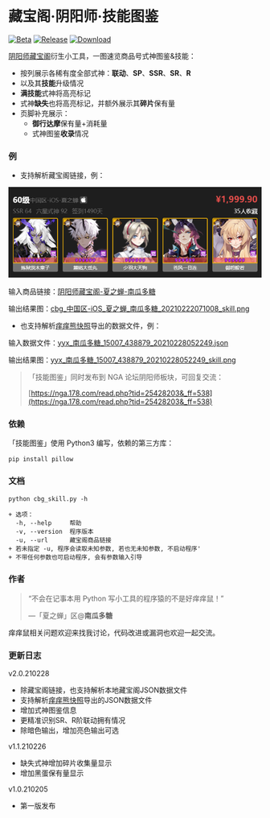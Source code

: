 # 藏宝阁·阴阳师·技能图鉴

[![Beta](https://img.shields.io/badge/Beta-2.0-brightgreen.svg?style=flat-square)](https://github.com/nguaduot/yys-cbg-skill)
[![Release](https://img.shields.io/badge/Release-1.1-brightgreen.svg?style=flat-square)](https://github.com/nguaduot/yys-cbg-skill/releases)
[![Download](https://img.shields.io/badge/Download-EXE-brightgreen.svg?style=flat-square)](dist/%E6%8A%80%E8%83%BD%E5%9B%BE%E9%89%B41.1.exe)

[阴阳师藏宝阁](https://yys.cbg.163.com/)衍生小工具，一图速览商品号式神图鉴&技能：

+ 按列展示各稀有度全部式神：**联动**、**SP**、**SSR**、**SR**、**R**
+ 以及其**技能**升级情况
+ **满技能**式神将高亮标记
+ 式神**缺失**也将高亮标记，并额外展示其**碎片**保有量
+ 页脚补充展示：
  + **御行达摩**保有量+消耗量
  + 式神图鉴**收录**情况

### 例

+ 支持解析藏宝阁链接，例：

![cbg_中国区-iOS_夏之蝉_南瓜多糖_20210201095612_screenshot](sample/cbg_中国区-iOS_夏之蝉_南瓜多糖_20210201095612_screenshot.png)

输入商品链接：[阴阳师藏宝阁-夏之蝉-南瓜多糖](https://yys.cbg.163.com/cgi/mweb/equip/21/202102020901616-21-3S6GQUUH2DOUM)

输出结果图：[cbg_中国区-iOS_夏之蝉_南瓜多糖_20210222071008_skill.png](sample/cbg_中国区-iOS_夏之蝉_南瓜多糖_20210222071008_skill.png)

+ 也支持解析[痒痒熊快照](https://github.com/OnmyojiX/yyx)导出的数据文件，例：

输入数据文件：[yyx_南瓜多糖_15007_438879_20210228052249.json](sample/yyx_南瓜多糖_15007_438879_20210228052249.json)

输出结果图：[yyx_南瓜多糖_15007_438879_20210228052249_skill.png](sample/yyx_南瓜多糖_15007_438879_20210228052249_skill.png)

> 「技能图鉴」同时发布到 NGA 论坛阴阳师板块，可回复交流：
> 
> [https://nga.178.com/read.php?tid=25428203&_ff=538](https://nga.178.com/read.php?tid=25428203&_ff=538)

### 依赖

「技能图鉴」使用 Python3 编写，依赖的第三方库：

```
pip install pillow
```

### 文档

```
python cbg_skill.py -h
```

```
+ 选项：
  -h, --help     帮助
  -v, --version  程序版本
  -u, --url      藏宝阁商品链接
+ 若未指定 -u, 程序会读取未知参数, 若也无未知参数, 不启动程序'
+ 不带任何参数也可启动程序, 会有参数输入引导
```

### 作者

> “不会在记事本用 Python 写小工具的程序猿的不是好痒痒鼠！”
>
> —「夏之蝉」区@**南瓜多糖**

痒痒鼠相关问题欢迎来找我讨论，代码改进或漏洞也欢迎一起交流。

### 更新日志

v2.0.210228
+ 除藏宝阁链接，也支持解析本地藏宝阁JSON数据文件
+ 支持解析[痒痒熊快照](https://github.com/OnmyojiX/yyx)导出的JSON数据文件
+ 增加式神图鉴信息
+ 更精准识别SR、R阶联动拥有情况
+ 除暗色输出，增加亮色输出可选

v1.1.210226
+ 缺失式神增加碎片收集量显示
+ 增加黑蛋保有量显示

v1.0.210205
+ 第一版发布
